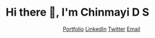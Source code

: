 # Hi there 👋, I'm Chinmayi D S
<p align="center">
  <a href="https://my-portfolio-sigma-vert-38.vercel.app/" target="blank">Portfolio</a>
  <a href="https://www.linkedin.com/in/chinmayi-d-s-2608b0263/" target="blank">LinkedIn</a>
  <a href="https://twitter.com/ChinmayiDS" target="blank">Twitter</a>
  <a href="mailto:chinmayishaan2316@gmail.com">Email</a>
</p>
<!---
urgetolearn/urgetolearn is a ✨ unique ✨ repository because its `README.md` (this file) appears on your GitHub profile.
You can click the Preview link to take a look at your changes.
--->
